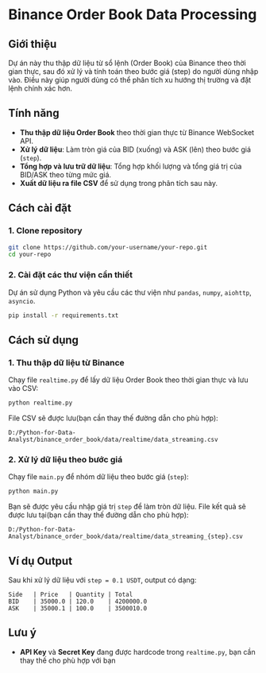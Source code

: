 # Binance Order Book Data Processing

## Giới thiệu

Dự án này thu thập dữ liệu từ sổ lệnh (Order Book) của Binance theo thời gian thực, sau đó xử lý và tính toán theo bước giá (step) do người dùng nhập vào. Điều này giúp người dùng có thể phân tích xu hướng thị trường và đặt lệnh chính xác hơn.

## Tính năng

- **Thu thập dữ liệu Order Book** theo thời gian thực từ Binance WebSocket API.
- **Xử lý dữ liệu**: Làm tròn giá của BID (xuống) và ASK (lên) theo bước giá (`step`).
- **Tổng hợp và lưu trữ dữ liệu**: Tổng hợp khối lượng và tổng giá trị của BID/ASK theo từng mức giá.
- **Xuất dữ liệu ra file CSV** để sử dụng trong phân tích sau này.

## Cách cài đặt

### 1. Clone repository

```bash
git clone https://github.com/your-username/your-repo.git
cd your-repo
```

### 2. Cài đặt các thư viện cần thiết

Dự án sử dụng Python và yêu cầu các thư viện như `pandas`, `numpy`, `aiohttp`, `asyncio`.

```bash
pip install -r requirements.txt
```

## Cách sử dụng

### 1. Thu thập dữ liệu từ Binance

Chạy file `realtime.py` để lấy dữ liệu Order Book theo thời gian thực và lưu vào CSV:

```bash
python realtime.py
```

File CSV sẽ được lưu(bạn cần thay thế đường dẫn cho phù hợp):

```
D:/Python-for-Data-Analyst/binance_order_book/data/realtime/data_streaming.csv
```

### 2. Xử lý dữ liệu theo bước giá

Chạy file `main.py` để nhóm dữ liệu theo bước giá (`step`):

```bash
python main.py
```

Bạn sẽ được yêu cầu nhập giá trị `step` để làm tròn dữ liệu. File kết quả sẽ được lưu tại(bạn cần thay thế đường dẫn cho phù hợp):

```
D:/Python-for-Data-Analyst/binance_order_book/data/realtime/data_streaming_{step}.csv
```

## Ví dụ Output

Sau khi xử lý dữ liệu với `step = 0.1 USDT`, output có dạng:

```
Side   | Price   | Quantity | Total
BID    | 35000.0 | 120.0    | 4200000.0
ASK    | 35000.1 | 100.0    | 3500010.0
```

## Lưu ý

- **API Key** và **Secret Key** đang được hardcode trong `realtime.py`, bạn cần thay thế cho phù hợp với bạn

